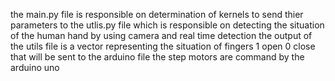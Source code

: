 the main.py file is responsible on determination of kernels to send thier parameters to the utlis.py file which is responsible on detecting the situation of the human hand by using camera and real time detection 
the output of the utils file is a vector representing the situation of fingers 1 open 0 close that will be sent to the arduino file
the step motors are command by the arduino uno 
